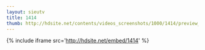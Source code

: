 ```yaml
---
layout: sieutv
title: 1414
thumb: http://hdsite.net/contents/videos_screenshots/1000/1414/preview_360p.mp4.jpg
---
```

{% include iframe src='http://hdsite.net/embed/1414' %}
 
